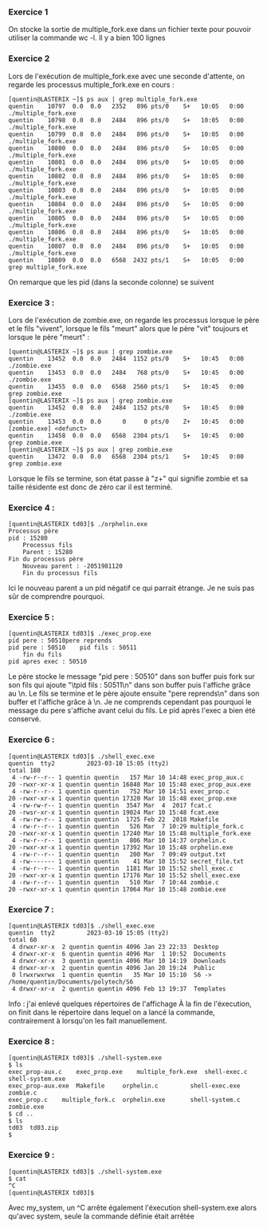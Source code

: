 ### Exercice 1

On stocke la sortie de multiple_fork.exe dans un fichier texte pour pouvoir utiliser la commande wc -l. Il y a bien 100 lignes


### Exercice 2

Lors de l'exécution de multiple_fork.exe avec une seconde d'attente, on regarde les processus multiple_fork.exe en cours :
```
[quentin@LASTERIX ~]$ ps aux | grep multiple_fork.exe
quentin    10797  0.0  0.0   2352   896 pts/0    S+   10:05   0:00 ./multiple_fork.exe
quentin    10798  0.0  0.0   2484   896 pts/0    S+   10:05   0:00 ./multiple_fork.exe
quentin    10799  0.0  0.0   2484   896 pts/0    S+   10:05   0:00 ./multiple_fork.exe
quentin    10800  0.0  0.0   2484   896 pts/0    S+   10:05   0:00 ./multiple_fork.exe
quentin    10801  0.0  0.0   2484   896 pts/0    S+   10:05   0:00 ./multiple_fork.exe
quentin    10802  0.0  0.0   2484   896 pts/0    S+   10:05   0:00 ./multiple_fork.exe
quentin    10803  0.0  0.0   2484   896 pts/0    S+   10:05   0:00 ./multiple_fork.exe
quentin    10804  0.0  0.0   2484   896 pts/0    S+   10:05   0:00 ./multiple_fork.exe
quentin    10805  0.0  0.0   2484   896 pts/0    S+   10:05   0:00 ./multiple_fork.exe
quentin    10806  0.0  0.0   2484   896 pts/0    S+   10:05   0:00 ./multiple_fork.exe
quentin    10807  0.0  0.0   2484   896 pts/0    S+   10:05   0:00 ./multiple_fork.exe
quentin    10809  0.0  0.0   6568  2432 pts/1    S+   10:05   0:00 grep multiple_fork.exe
```

On remarque que les pid (dans la seconde colonne) se suivent


### Exercice 3 :

Lors de l'exécution de zombie.exe, on regarde les processus lorsque le père et le fils "vivent", lorsque le fils "meurt" alors que le père "vit" toujours et lorsque le père "meurt" :
```
[quentin@LASTERIX ~]$ ps aux | grep zombie.exe
quentin    13452  0.0  0.0   2484  1152 pts/0    S+   10:45   0:00 ./zombie.exe
quentin    13453  0.0  0.0   2484   768 pts/0    S+   10:45   0:00 ./zombie.exe
quentin    13455  0.0  0.0   6568  2560 pts/1    S+   10:45   0:00 grep zombie.exe
[quentin@LASTERIX ~]$ ps aux | grep zombie.exe
quentin    13452  0.0  0.0   2484  1152 pts/0    S+   10:45   0:00 ./zombie.exe
quentin    13453  0.0  0.0      0     0 pts/0    Z+   10:45   0:00 [zombie.exe] <defunct>
quentin    13458  0.0  0.0   6568  2304 pts/1    S+   10:45   0:00 grep zombie.exe
[quentin@LASTERIX ~]$ ps aux | grep zombie.exe
quentin    13472  0.0  0.0   6568  2304 pts/1    S+   10:45   0:00 grep zombie.exe
```
Lorsque le fils se termine, son état passe à "z+" qui signifie zombie et sa taille résidente est donc de zéro car il est terminé.


### Exercice 4 :
```
[quentin@LASTERIX td03]$ ./orphelin.exe 
Processus père
pid : 15280
	Processus fils
	Parent : 15280
Fin du processus père
	Nouveau parent : -2051981120
	Fin du processus fils
```
Ici le nouveau parent a un pid négatif ce qui parrait étrange. Je ne suis pas sûr de comprendre pourquoi.


### Exercice 5 :
```
[quentin@LASTERIX td03]$ ./exec_prop.exe 
pid pere : 50510pere reprends
pid pere : 50510	pid fils : 50511
	fin du fils
pid apres exec : 50510
```
Le père stocke le message "pid pere : 50510" dans son buffer puis fork sur son fils qui ajoute "\tpid fils : 50511\n" dans son buffer puis l'affiche grâce au \n. Le fils se termine et le père ajoute ensuite "pere reprends\n" dans son buffer et l'affiche grâce à \n. Je ne comprends cependant pas pourquoi le message du pere s'affiche avant celui du fils. Le pid après l'exec a bien été conservé.


### Exercice 6 :
```
[quentin@LASTERIX td03]$ ./shell_exec.exe 
quentin  tty2         2023-03-10 15:05 (tty2)
total 180
 4 -rw-r--r-- 1 quentin quentin   157 Mar 10 14:48 exec_prop_aux.c
20 -rwxr-xr-x 1 quentin quentin 16848 Mar 10 15:48 exec_prop_aux.exe
 4 -rw-r--r-- 1 quentin quentin   752 Mar 10 14:51 exec_prop.c
20 -rwxr-xr-x 1 quentin quentin 17320 Mar 10 15:48 exec_prop.exe
 4 -rw-rw-r-- 1 quentin quentin  3547 Mar  4  2017 fcat.c
20 -rwsr-xr-x 1 quentin quentin 19024 Mar 10 15:48 fcat.exe
 4 -rw-rw-r-- 1 quentin quentin  1725 Feb 22  2018 Makefile
 4 -rw-r--r-- 1 quentin quentin   526 Mar  7 10:29 multiple_fork.c
20 -rwxr-xr-x 1 quentin quentin 17240 Mar 10 15:48 multiple_fork.exe
 4 -rw-r--r-- 1 quentin quentin   806 Mar 10 14:37 orphelin.c
20 -rwxr-xr-x 1 quentin quentin 17392 Mar 10 15:48 orphelin.exe
 4 -rw-r--r-- 1 quentin quentin   200 Mar  7 09:49 output.txt
 4 -rw------- 1 quentin quentin    41 Mar 10 15:52 secret_file.txt
 4 -rw-r--r-- 1 quentin quentin  1181 Mar 10 15:52 shell_exec.c
20 -rwxr-xr-x 1 quentin quentin 17176 Mar 10 15:52 shell_exec.exe
 4 -rw-r--r-- 1 quentin quentin   510 Mar  7 10:44 zombie.c
20 -rwxr-xr-x 1 quentin quentin 17064 Mar 10 15:48 zombie.exe
```


### Exercice 7 :
```
[quentin@LASTERIX td03]$ ./shell_exec.exe 
quentin  tty2         2023-03-10 15:05 (tty2)
total 60
 4 drwxr-xr-x  2 quentin quentin 4096 Jan 23 22:33  Desktop
 4 drwxr-xr-x  6 quentin quentin 4096 Mar  1 10:52  Documents
 4 drwxr-xr-x  3 quentin quentin 4096 Mar 10 14:19  Downloads
 4 drwxr-xr-x  2 quentin quentin 4096 Jan 20 19:24  Public
 0 lrwxrwxrwx  1 quentin quentin   35 Mar 10 15:10  S6 -> /home/quentin/Documents/polytech/S6
 4 drwxr-xr-x  2 quentin quentin 4096 Feb 13 19:37  Templates
```
Info : j'ai enlevé quelques répertoires de l'affichage À la fin de l'éxecution, on finit dans le répertoire dans lequel on a lancé la commande, contrairement à lorsqu'on les fait manuellement.


### Exercice 8 :
```
[quentin@LASTERIX td03]$ ./shell-system.exe 
$ ls
exec_prop-aux.c    exec_prop.exe    multiple_fork.exe  shell-exec.c    shell-system.exe
exec_prop-aux.exe  Makefile	    orphelin.c	       shell-exec.exe  zombie.c
exec_prop.c	   multiple_fork.c  orphelin.exe       shell-system.c  zombie.exe
$ cd ..
$ ls
td03  td03.zip
$ 
```


### Exercice 9 :
```
[quentin@LASTERIX td03]$ ./shell-system.exe 
$ cat
^C
[quentin@LASTERIX td03]$ 
```
Avec my_system, un ^C arrête également l'éxecution shell-system.exe alors qu'avec system, seule la commande définie était arrêtée
